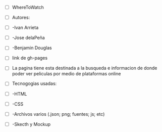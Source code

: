 - [ ] WhereToWatch

- [ ] Autores:
- [ ] -Ivan Arrieta
- [ ] -Jose delaPeña
- [ ] -Benjamin Douglas

- [ ] link de gh-pages

- [ ] La pagina tiene esta destinada a la busqueda e informacion de donde poder ver peliculas por medio de plataformas online

- [ ] Tecnogogias usadas:
- [ ] -HTML
- [ ] -CSS
- [ ] -Archivos varios (.json; png; fuentes; js; etc)
- [ ] -Skecth y Mockup